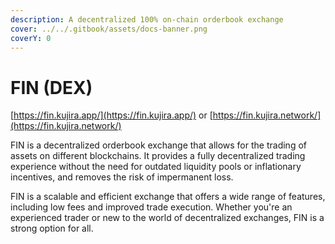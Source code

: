 ```yaml
---
description: A decentralized 100% on-chain orderbook exchange
cover: ../../.gitbook/assets/docs-banner.png
coverY: 0
---
```


# FIN (DEX)

[https://fin.kujira.app/](https://fin.kujira.app/) or [https://fin.kujira.network/](https://fin.kujira.network/)

FIN is a decentralized orderbook exchange that allows for the trading of assets on different blockchains. It provides a fully decentralized trading experience without the need for outdated liquidity pools or inflationary incentives, and removes the risk of impermanent loss.

FIN is a scalable and efficient exchange that offers a wide range of features, including low fees and improved trade execution. Whether you're an experienced trader or new to the world of decentralized exchanges, FIN is a strong option for all.

